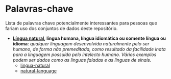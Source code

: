 # Palavras-chave
Lista de palavras chave potencialmente interessantes para pessoas que fariam
uso dos conjuntos de dados deste repositório.

- **[Língua natural](https://pt.wikipedia.org/wiki/L%C3%ADngua_natural), língua
  humana, língua idiomática ou somente língua ou idioma**: _qualquer linguagem
  desenvolvida naturalmente pelo ser humano, de forma não premeditada, como
  resultado da facilidade inata para a linguagem possuída pelo intelecto humano.
  Vários exemplos podem ser dados como as línguas faladas e as línguas de
  sinais._
  - [lingua-natural](https://github.com/topics/lingua-natural)
  - [natural-language](https://github.com/topics/natural-language)

<!--
- **[Processamento de linguagem natural](https://pt.wikipedia.org/wiki/Processamento_de_linguagem_natural),
  PLN**: _subárea da ciência da computação, inteligência artificial e da linguística que estuda os problemas da geração e compreensão automática de línguas humanas naturais. _

-->